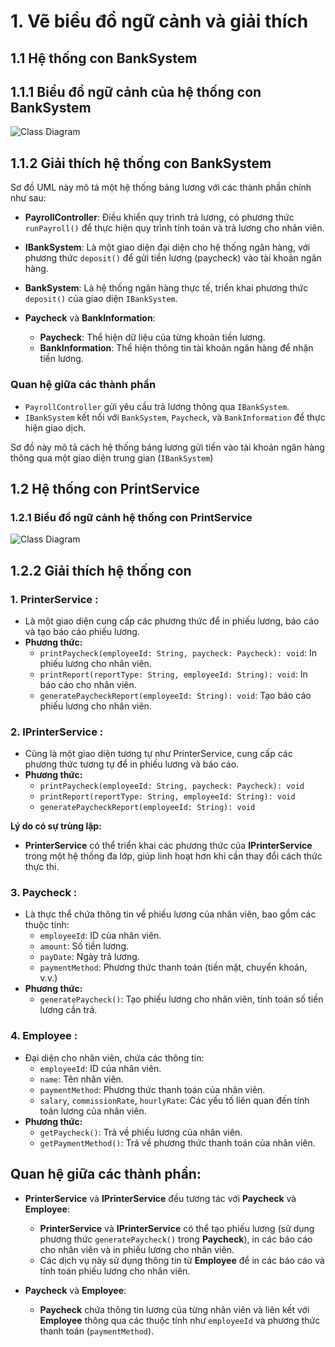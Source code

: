 # 1. Vẽ biểu đồ ngữ cảnh và giải thích
## 1.1 Hệ thống con BankSystem
## 1.1.1 Biểu đồ ngữ cảnh của hệ thống con BankSystem

![Class Diagram](https://www.planttext.com/api/plantuml/png/d5AzJiCm4Dxp5ATEhKGYM2ChgkZK3Qaho-6unOfzjco7De8-6GEFn2jWrqe9RISyn1T_z_tauk_FhwKFw4AlLO5AcRsM1qcxmdUIB3hKm8ssXWI5JHYK02TuGDefKSG5m1Lw3qyuEAFKob18kt306CylJHExhl4QN4zWy_byaQGa1U6so0Mi7v6wpU23qF0U4O1MMEDbc6DKug-2TpMCrLqYciIe8JtNj3LEOv265f5x_4qvKMNCzoy-rzQPmz0qoMZIKV_RynY5uhXa6CxzZEM3x79ATUwvu6VyUc1bQ_PKDdzcKyEibUc7Z5azdEmyl4byflkgUfX5iIc5VLJLv3Clq38QZ9blG3UY5iLIK9jkpmy0003__mC0)

## 1.1.2 Giải thích hệ thống con BankSystem

Sơ đồ UML này mô tả một hệ thống bảng lương với các thành phần chính như sau:

- **PayrollController**: Điều khiển quy trình trả lương, có phương thức `runPayroll()` để thực hiện quy trình tính toán và trả lương cho nhân viên.
  
- **IBankSystem**: Là một giao diện đại diện cho hệ thống ngân hàng, với phương thức `deposit()` để gửi tiền lương (paycheck) vào tài khoản ngân hàng.

- **BankSystem**: Là hệ thống ngân hàng thực tế, triển khai phương thức `deposit()` của giao diện `IBankSystem`.

- **Paycheck** và **BankInformation**:
  - **Paycheck**: Thể hiện dữ liệu của từng khoản tiền lương.
  - **BankInformation**: Thể hiện thông tin tài khoản ngân hàng để nhận tiền lương.

### Quan hệ giữa các thành phần
- `PayrollController` gửi yêu cầu trả lương thông qua `IBankSystem`.
- `IBankSystem` kết nối với `BankSystem`, `Paycheck`, và `BankInformation` để thực hiện giao dịch.

Sơ đồ này mô tả cách hệ thống bảng lương gửi tiền vào tài khoản ngân hàng thông qua một giao diện trung gian (`IBankSystem`)
## 1.2 Hệ thống con PrintService
### 1.2.1 Biểu đồ ngữ cảnh hệ thống con PrintService
![Class Diagram](https://www.planttext.com/api/plantuml/png/r5HBRiCW5Dpx52nTgRu0YgmiceKNbQ8u5o3uDKOrOC5pKbJrP5tqIBr2iUDla2jrMIymVZDlc07axy-lhKLci95L50c5O5uO1x8ttJm7Sn7-SxF9cvDr5a6IskWtbwRl4McVkYNkcUCbyDSOP5rf1v0LbEJeeVCZgNkGae7sGCb5Ys8cS81Q6unDzpgw6gRsK7BHVWO5XY4CshtIUjV7F6OMvCm6B4t9Fux8AsRjwCRdsYaKwCPGITXzgpEf6uMK5BevLN2h-NXFVdrAsd4iIL3u35ZgfK9WDmvixVgr_s1BCGdBohg3nBAA6RVCmBMKmbgXrQ6BCiTAtPZA1NMV1ESXXlaSd2oqZDw43tfthv92NrMIJWT2nssoQznnboZfSCRHagl0Chg_jR-ghv7NvQCjgABz7_m0003__mC0)
## 1.2.2 Giải thích hệ thống con

### 1. **PrinterService :**
   - Là một giao diện cung cấp các phương thức để in phiếu lương, báo cáo và tạo báo cáo phiếu lương.
   - **Phương thức:**
     - `printPaycheck(employeeId: String, paycheck: Paycheck): void`: In phiếu lương cho nhân viên.
     - `printReport(reportType: String, employeeId: String): void`: In báo cáo cho nhân viên.
     - `generatePaycheckReport(employeeId: String): void`: Tạo báo cáo phiếu lương cho nhân viên.

### 2. **IPrinterService :**
   - Cũng là một giao diện tương tự như PrinterService, cung cấp các phương thức tương tự để in phiếu lương và báo cáo.
   - **Phương thức:**
     - `printPaycheck(employeeId: String, paycheck: Paycheck): void`
     - `printReport(reportType: String, employeeId: String): void`
     - `generatePaycheckReport(employeeId: String): void`
   
   **Lý do có sự trùng lặp:**  
   - **PrinterService** có thể triển khai các phương thức của **IPrinterService** trong một hệ thống đa lớp, giúp linh hoạt hơn khi cần thay đổi cách thức thực thi.

### 3. **Paycheck :**
   - Là thực thể chứa thông tin về phiếu lương của nhân viên, bao gồm các thuộc tính:
     - `employeeId`: ID của nhân viên.
     - `amount`: Số tiền lương.
     - `payDate`: Ngày trả lương.
     - `paymentMethod`: Phương thức thanh toán (tiền mặt, chuyển khoản, v.v.)
   - **Phương thức:**
     - `generatePaycheck()`: Tạo phiếu lương cho nhân viên, tính toán số tiền lương cần trả.

### 4. **Employee :**
   - Đại diện cho nhân viên, chứa các thông tin:
     - `employeeId`: ID của nhân viên.
     - `name`: Tên nhân viên.
     - `paymentMethod`: Phương thức thanh toán của nhân viên.
     - `salary`, `commissionRate`, `hourlyRate`: Các yếu tố liên quan đến tính toán lương của nhân viên.
   - **Phương thức:**
     - `getPaycheck()`: Trả về phiếu lương của nhân viên.
     - `getPaymentMethod()`: Trả về phương thức thanh toán của nhân viên.
## Quan hệ giữa các thành phần:

- **PrinterService** và **IPrinterService** đều tương tác với **Paycheck** và **Employee**:
   - **PrinterService** và **IPrinterService** có thể tạo phiếu lương (sử dụng phương thức `generatePaycheck()` trong **Paycheck**), in các báo cáo cho nhân viên và in phiếu lương cho nhân viên.
   - Các dịch vụ này sử dụng thông tin từ **Employee** để in các báo cáo và tính toán phiếu lương cho nhân viên.

- **Paycheck** và **Employee**:
   - **Paycheck** chứa thông tin lương của từng nhân viên và liên kết với **Employee** thông qua các thuộc tính như `employeeId` và phương thức thanh toán (`paymentMethod`).


